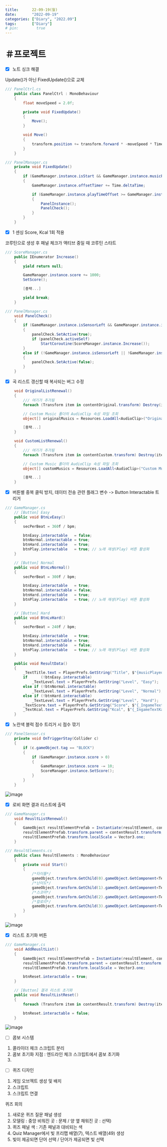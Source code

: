 ```yaml
---
title:      22-09-19(월)
date:       "2022-09-19"
categories: ["Diary", "2022.09"]
tags:       ["Diary"]
# pin:        true
---
```


# ＃프로젝트
- [X] 노트 싱크 해결

Update()가 아닌 FixedUpdate()으로 교체

```c#
/// PanelCtrl.cs
    public class PanelCtrl : MonoBehaviour
    {
        float moveSpeed = 2.0f;

        private void FixedUpdate()
        {
            Move();
        }

        void Move()
        {
            transform.position += transform.forward * -moveSpeed * Time.deltaTime;
        }
    }    
```

```c#
/// PanelManager.cs
    private void FixedUpdate()
    {
        if (GameManager.instance.isStart && GameManager.instance.musicPlayed.isPlaying)
        {
            GameManager.instance.offsetTimer += Time.deltaTime;

            if (GameManager.instance.playTimeOffset >= GameManager.instance.offsetTimer)
            {
                PanelInstance();
                PanelCheck();
            }
        }
    }
```

- [x] 1 센싱 Score, Kcal 1회 적용

코루틴으로 생성 후 패널 체크가 액티브 중일 때 코루틴 스타트

```c#
/// ScoreManager.cs
    public IEnumerator Increase()
    {
        yield return null;

        GameManager.instance.score += 1000;
        SetScore();

        [중략...]

        yield break;
    }
```

```c#
/// PanelManager.cs
    void PanelCheck()
    {
        if (GameManager.instance.isSensorLeft && GameManager.instance.isSensorRight)
        {
            panelCheck.SetActive(true);
            if (panelCheck.activeSelf)
                StartCoroutine(ScoreManager.instance.Increase());
        }
        else if (!GameManager.instance.isSensorLeft || !GameManager.instance.isSensorRight)
        {
            panelCheck.SetActive(false);
        }
    }
```

- [x] 곡 리스트 갱신할 때 복사되는 버그 수정
```c#
    void OriginalListRenewal()
    {
        /// 여기가 추가됨
        foreach (Transform item in contentOriginal.transform) Destroy(item.gameObject);

        // Custom Music 폴더의 AudioClip 속성 파일 조회
        object[] originalMusics = Resources.LoadAll<AudioClip>("Original Music");

        [중략...]
    }

    void CustomListRenewal()
    {
        /// 여기가 추가됨
        foreach (Transform item in contentCustom.transform) Destroy(item.gameObject);

        // Custom Music 폴더의 AudioClip 속성 파일 조회
        object[] customMusics = Resources.LoadAll<AudioClip>("Custom Music");

        [중략...]
    }
```

- [x] 버튼별 중복 클릭 방지, 데이터 전송 관련 플래그 변수 -> Button Interactable 트리거
```c#
/// GameManager.cs
    // [Button] Easy
    public void BtnLvEasy()
    {
        secPerBeat = 360f / bpm;

        btnEasy.interactable   = false;
        btnNormal.interactable = true;
        btnHard.interactable   = true;
        btnPlay.interactable   = true; // 노래 재생(Play) 버튼 활성화
    }

    // [Button] Normal
    public void BtnLvNormal()
    {
        secPerBeat = 300f / bpm;

        btnEasy.interactable   = true;
        btnNormal.interactable = false;
        btnHard.interactable   = true;
        btnPlay.interactable   = true; // 노래 재생(Play) 버튼 활성화
    }

    // [Button] Hard
    public void BtnLvHard()
    {
        secPerBeat = 240f / bpm;

        btnEasy.interactable   = true;
        btnNormal.interactable = true;
        btnHard.interactable   = false;
        btnPlay.interactable   = true; // 노래 재생(Play) 버튼 활성화
    }

    public void ResultData()
    {
        _TextTitle.text = PlayerPrefs.GetString("Title", $"{musicPlayed.clip.name}");
        if      (!btnEasy.interactable)
            _TextLevel.text = PlayerPrefs.GetString("Level", "Easy");
        else if (!btnNormal.interactable)
            _TextLevel.text = PlayerPrefs.GetString("Level", "Normal");
        else if (!btnHard.interactable)
            _TextLevel.text = PlayerPrefs.GetString("Level", "Hard");
        _TextScore.text = PlayerPrefs.GetString("Score", $"{_IngameTextScore.text}");
        _TextKcal.text = PlayerPrefs.GetString("Kcal", $"{_IngameTextKacl.text}");
    }
```

- [x] 노란색 블럭 점수 트리거 시 점수 깎기
```c#
/// PanelSensor.cs
    private void OnTriggerStay(Collider c)
    {
        if (c.gameObject.tag == "BLOCK")
        {
            if (GameManager.instance.score > 0)
            {
                GameManager.instance.score -= 10;
                ScoreManager.instance.SetScore();
            }
        }
    }
```
![image](https://user-images.githubusercontent.com/85896566/190946036-be8bc9c0-ff54-44be-acdf-b3c2882e4cca.png)

- [x] 로비 화면 결과 리스트에 출력
```c#
/// GameManager.cs
    void ReusltListRenewal()
    {
        GameObject resultElementPrefab = Instantiate(resultElement, contentResult.transform.position, contentResult.transform.rotation);
        resultElementPrefab.transform.parent = contentResult.transform;
        resultElementPrefab.transform.localScale = Vector3.one;
    }
```

```c#
/// ResultElements.cs
    public class ResultElements : MonoBehaviour
    {
        private void Start()
        {
            /*타이틀*/
            gameObject.transform.GetChild(0).gameObject.GetComponent<Text>().text = GameManager.instance._TextTitle.text;
            /*난이도*/
            gameObject.transform.GetChild(1).gameObject.GetComponent<Text>().text = GameManager.instance._TextLevel.text;
            /*스코어*/
            gameObject.transform.GetChild(2).gameObject.GetComponent<Text>().text = GameManager.instance._TextScore.text;
            /*칼로리*/
            gameObject.transform.GetChild(3).gameObject.GetComponent<Text>().text = GameManager.instance._TextKcal.text;
        }
    }
```

![image](https://user-images.githubusercontent.com/85896566/190950428-1d4be54a-9958-493c-9b61-d1ff7eeacd9b.png)

- [x] 리스트 초기화 버튼

```c#
/// GameManager.cs
    void AddReusltList()
    {
        GameObject resultElementPrefab = Instantiate(resultElement, contentResult.transform.position, contentResult.transform.rotation);
        resultElementPrefab.transform.parent = contentResult.transform;
        resultElementPrefab.transform.localScale = Vector3.one;

        btnReset.interactable = true;
    }

    // [Button] 결과 리스트 초기화
    public void ResultListReset()
    {
        foreach (Transform item in contentResult.transform) Destroy(item.gameObject);

        btnReset.interactable = false;
    }
```

![image](https://user-images.githubusercontent.com/85896566/190951399-0af0d0fe-faf6-4227-81e9-d03eea59a174.png)

- [ ] 콤보 시스템
1. 콜라이더 체크 스크립트 분리
2. 콤보 초기화 지점 : 엔드라인 체크 스크립트에서 콤보 초기화
3. 

- [ ] 퀴즈 디자인
1. 게임 오브젝트 생성 및 배치
2. 스크립트
3. 스크립트 연결


퀴즈 회의
1. 새로운 퀴즈 질문 패널 생성
2. 모델링 : 중앙 비워진 곳 : 문제 / 양 옆 채워진 곳 : 선택)
3. 퀴즈 패널 색 : 기존 패널과 대비되는 색
4. Quiz Manager에서 빛 프리팹 배열(7), 텍스트 배열(49) 생성
5. 빛이 제공되면 단어 선택 / 단어가 제공되면 빛 선택